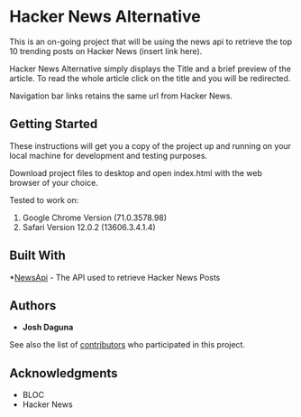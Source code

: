 # Hacker News Alternative

This is an on-going project that will be using the news api to retrieve the top 10 trending posts on Hacker News (insert link here).

Hacker News Alternative simply displays the Title and a brief preview of the article. To read the whole article click on the title and you will be redirected.

Navigation bar links retains the same url from Hacker News.

## Getting Started

These instructions will get you a copy of the project up and running on your local machine for development and testing purposes. 

Download project files to desktop and open index.html with the web browser of your choice.

Tested to work on:
1. Google Chrome Version (71.0.3578.98)
2. Safari Version 12.0.2 (13606.3.4.1.4)


## Built With

*[NewsApi](https://newsapi.org) - The API used to retrieve Hacker News Posts

## Authors

* **Josh Daguna**

See also the list of [contributors](https://github.com/your/project/contributors) who participated in this project.

## Acknowledgments

* BLOC
* Hacker News
